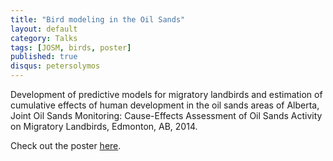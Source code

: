 ```yaml
---
title: "Bird modeling in the Oil Sands"
layout: default
category: Talks
tags: [JOSM, birds, poster]
published: true
disqus: petersolymos
---
```


Development of predictive models for migratory landbirds and estimation of cumulative effects of human development in the oil sands areas of Alberta</strong>, Joint Oil Sands Monitoring: Cause-Effects Assessment of Oil Sands Activity on Migratory Landbirds, Edmonton, AB, 2014.

Check out the poster [here](http://wl.figshare.com/articles/1059269/embed?show_title=1).
